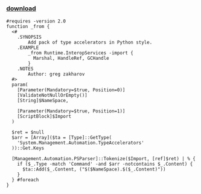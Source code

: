 ﻿---
pid:            5684
parent:         0
children:       
poster:         greg zakharov
title:          
date:           2015-01-12 16:18:16
description:    
format:         posh
---

# 

### [download](5684.ps1)  



```posh
#requires -version 2.0
function _from {
  <#
    .SYNOPSIS
        Add pack of type accelerators in Python style.
    .EXAMPLE
        _from Runtime.InteropServices -import {
          Marshal, HandleRef, GCHandle
        }
    .NOTES
        Author: greg zakharov
  #>
  param(
    [Parameter(Mandatory=$true, Position=0)]
    [ValidateNotNullOrEmpty()]
    [String]$NameSpace,
    
    [Parameter(Mandatory=$true, Position=1)]
    [ScriptBlock]$Import
  )
  
  $ret = $null
  $arr = [Array]($ta = [Type]::GetType(
    'System.Management.Automation.TypeAccelerators'
  ))::Get.Keys
  
  [Management.Automation.PSParser]::Tokenize($Import, [ref]$ret) | % {
    if ($_.Type -match 'Command' -and $arr -notcontains $_.Content) {
      $ta::Add($_.Content, ("$($NameSpace).$($_.Content)"))
    }
  } #foreach
}
```
